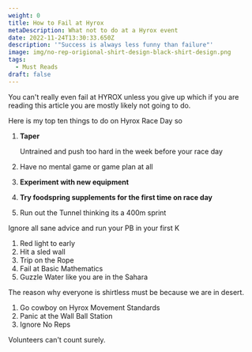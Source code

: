 ```yaml
---
weight: 0
title: How to Fail at Hyrox
metaDescription: What not to do at a Hyrox event
date: 2022-11-24T13:30:33.650Z
description: '"Success is always less funny than failure"'
image: img/no-rep-origional-shirt-design-black-shirt-design.png
tags:
  - Must Reads
draft: false
---
```

Y﻿ou can't really even fail at HYROX unless you give up which if you are reading this article you are mostly likely not going to do. 

H﻿ere is my top ten things to do on Hyrox Race Day so 

1. **Taper**

   U﻿ntrained and push too hard in the week before your race day

2. H﻿ave no mental game or game plan at all
3. **E﻿xperiment with new equipment**
4. **T﻿ry foodspring supplements for the first time on race day**
5. R﻿un out the Tunnel thinking its a 400m sprint

I﻿gnore all sane advice and run your PB in your first K

1. R﻿ed light to early
2. H﻿it a sled wall
3. T﻿rip on the Rope
4. F﻿ail at Basic Mathematics
5. G﻿uzzle Water like you are in the Sahara

T﻿he reason why everyone is shirtless must be because we are in desert.

1. G﻿o cowboy on Hyrox Movement Standards
2. P﻿anic at the Wall Ball Station
3. I﻿gnore No Reps

V﻿olunteers can't count surely.